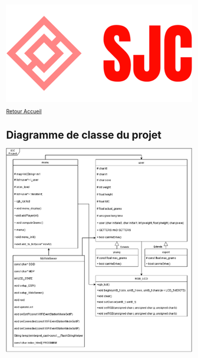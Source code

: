 ![Logo](./logo/logo_large.png)

[Retour Accueil](../readme.md)
# Diagramme de classe du projet
![ClassDiagram](./Pictures/BE_UML.png)